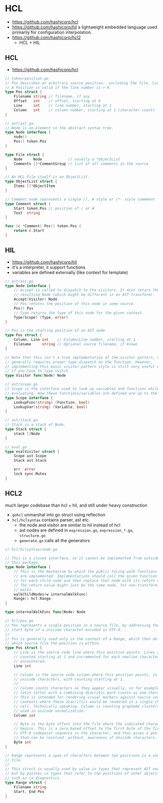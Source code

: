 # HCL

- https://github.com/hashicorp/hcl
- https://github.com/hashicorp/hil  a lightweight embedded language used primarily for configuration interpolation.
- https://github.com/hashicorp/hcl2
  - HCL + HIL

## HCL

- https://github.com/hashicorp/hcl

````go
// token/position.go
// Pos describes an arbitrary source position， including the file, line, and column location.
// A Position is valid if the line number is > 0.
type Pos struct {
	Filename string // filename, if any
	Offset   int    // offset, starting at 0
	Line     int    // line number, starting at 1
	Column   int    // column number, starting at 1 (character count)
}

// ast/ast.go
// Node is an element in the abstract syntax tree.
type Node interface {
	node()
	Pos() token.Pos
}

type File struct {
	Node     Node            // usually a *ObjectList
	Comments []*CommentGroup // list of all comments in the source
}

// An HCL file itself is an ObjectList.
type ObjectList struct {
	Items []*ObjectItem
}

// Comment node represents a single //, # style or /*- style commment
type Comment struct {
	Start token.Pos // position of / or #
	Text  string
}

func (c *Comment) Pos() token.Pos {
	return c.Start
}
````

## HIL

- https://github.com/hashicorp/hil
- it's a interpreter, it support functions
- variables are defined externally (like context for template)

````go
// ast/ast.go
type Node interface {
	// Accept is called to dispatch to the visitors. It must return the
	// resulting Node (which might be different in an AST transform).
	Accept(Visitor) Node
	// Pos returns the position of this node in some source.
	Pos() Pos
	// Type returns the type of this node for the given context.
	Type(Scope) (Type, error)
}

// Pos is the starting position of an AST node
type Pos struct {
	Column, Line int    // Column/Line number, starting at 1
	Filename     string // Optional source filename, if known
}

// Note that this isn't a true implementation of the visitor pattern, which
// generally requires proper type dispatch on the function. However,
// implementing this basic visitor pattern style is still very useful even
// if you have to type switch.
type Visitor func(Node) Node

// ast/scope.go
// Scope is the interface used to look up variables and functions while
// evaluating. How these functions/variables are defined are up to the caller.
type Scope interface {
	LookupFunc(string) (Function, bool)
	LookupVar(string) (Variable, bool)
}

// ast/stack.go
// Stack is a stack of Node.
type Stack struct {
	stack []Node
}

// eval.go
type evalVisitor struct {
	Scope ast.Scope
	Stack ast.Stack

	err  error
	lock sync.Mutex
}
````

## HCL2

much larger codebase than hcl + hil, and still under heavy construction

- `gohcl` unmarshal into go struct using reflection
- `hcl/hclsyntax` contains parser, ast etc.
  - the node and visitor are similar to hil instead of hcl
  - ast nodes are defined in `expression.go`, `expression_*.go`, `structure.go`
  - `generate.go` calls all the generators
  
````go
// hcl/hclsyntax/node.go

// This is a closed interface, so it cannot be implemented from outside of
// this package.
type Node interface {
	// This is the mechanism by which the public-facing walk functions
	// are implemented. Implementations should call the given function
	// for each child node and then replace that node with its return value.
	// The return value might just be the same node, for non-transforming
	// walks.
	walkChildNodes(w internalWalkFunc)
	Range() hcl.Range
}

type internalWalkFunc func(Node) Node

// hcl/pos.go
// Pos represents a single position in a source file, by addressing the
// start byte of a unicode character encoded in UTF-8.
//
// Pos is generally used only in the context of a Range, which then defines
// which source file the position is within.
type Pos struct {
	// Line is the source code line where this position points. Lines are
	// counted starting at 1 and incremented for each newline character
	// encountered.
	Line int

	// Column is the source code column where this position points, in
	// unicode characters, with counting starting at 1.
	//
	// Column counts characters as they appear visually, so for example a
	// latin letter with a combining diacritic mark counts as one character.
	// This is intended for rendering visual markers against source code in
	// contexts where these diacritics would be rendered in a single character
	// cell. Technically speaking, Column is counting grapheme clusters as
	// used in unicode normalization.
	Column int

	// Byte is the byte offset into the file where the indicated character
	// begins. This is a zero-based offset to the first byte of the first
	// UTF-8 codepoint sequence in the character, and thus gives a position
	// that can be resolved _without_ awareness of Unicode characters.
	Byte int
}

// Range represents a span of characters between two positions in a source
// file.
//
// This struct is usually used by value in types that represent AST nodes,
// but by pointer in types that refer to the positions of other objects,
// such as in diagnostics.
type Range struct {
	Filename string
	Start, End Pos
}
````
